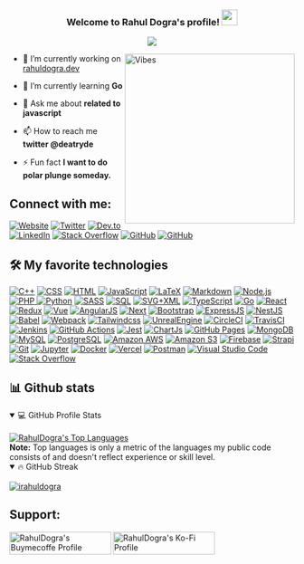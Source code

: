 <h3 align="center">
  Welcome to Rahul Dogra's profile!
  <img src="https://media.giphy.com/media/hvRJCLFzcasrR4ia7z/giphy.gif" width="28">
</h3>

<!-- Typing SVG by DenverCoder1 - https://github.com/DenverCoder1/readme-typing-svg -->
<p align="center">
  <a href="#"><img src="https://readme-typing-svg.herokuapp.com/?lines=Front-end+developer;Multi-language+programmer;Full-stack+developer;Game+developer;Always+learning+new+things&font=Frijole&center=true&width=580&height=45&color=7FFE00&vCenter=true&size=26"></a>
</p>

<img align="right" alt="Vibes" width="300" src="https://media3.giphy.com/media/HwBlFQZFcAoUcPHZdX/giphy.gif?cid=ecf05e47x59s9ai3rqixdnmihiwm8jjad3soik9yk6o9jcbu&rid=giphy.gif&ct=s">

- 🔭 I’m currently working on [rahuldogra.dev](https://www.rahuldogra.dev/)

- 🌱 I’m currently learning **Go**

- 💬 Ask me about **related to javascript**

- 📫 How to reach me **twitter @deatryde**

- ⚡ Fun fact **I want to do polar plunge someday.**


## Connect with me:

[![Website](https://img.shields.io/badge/website-CCCCCC?style=for-the-badge&logo=About.me&logoColor=black)](https://www.rahuldogra.dev/)
[![Twitter](https://img.shields.io/badge/Twitter-1DA1F2?style=for-the-badge&logo=twitter&logoColor=white)](https://twitter.com/deatryde)
[![Dev.to](https://img.shields.io/badge/dev.to-0A0A0A?style=for-the-badge&logo=devdotto&logoColor=white)](https://dev.to/irahuldogra)
[![LinkedIn](https://img.shields.io/badge/LinkedIn-0077B5?style=for-the-badge&logo=linkedin&logoColor=white)](https://www.linkedin.com/in/irahuldogra/)
[![Stack Overflow](https://img.shields.io/badge/Stack_Overflow-FE7A16?style=for-the-badge&logo=stack-overflow&logoColor=white)](https://stackoverflow.com/users/14004156/rahul-dogra)
[![GitHub](https://img.shields.io/badge/GitHub-100000?style=for-the-badge&logo=github&logoColor=white)](https://github.com/irahuldogra)
[![GitHub](https://img.shields.io/badge/LeetCode-FFA116?style=for-the-badge&logo=leetcode&logoColor=white)](https://leetcode.com/deatryde/)

## 🛠️ My favorite technologies

<p>
    <a href="#"><img alt="C++" src="https://custom-icon-badges.herokuapp.com/badge/C++-9C033A.svg?logo=cpp2&logoColor=white"></a>
    <a href="#"><img alt="CSS" src="https://img.shields.io/badge/CSS-1572B6.svg?logo=css3&logoColor=white"></a>
    <a href="#"><img alt="HTML" src="https://img.shields.io/badge/HTML-E34F26.svg?logo=html5&logoColor=white"></a>
    <a href="#"><img alt="JavaScript" src="https://img.shields.io/badge/JavaScript-F7DF1E.svg?logo=javascript&logoColor=black"></a>
    <a href="#"><img alt="LaTeX" src="https://img.shields.io/badge/LaTeX-008080.svg?logo=LaTeX&logoColor=white"></a>
    <a href="#"><img alt="Markdown" src="https://img.shields.io/badge/Markdown-000000.svg?logo=markdown&logoColor=white"></a>
    <a href="#"><img alt="Node.js" src="https://img.shields.io/badge/Node.js-43853D.svg?logo=node.js&logoColor=white"></a>
    <a href="#"><img alt="PHP" src="https://img.shields.io/badge/PHP-777BB4.svg?logo=php&logoColor=white">     </a>
    <a href="#"><img alt="Python" src="https://img.shields.io/badge/Python-14354C.svg?logo=python&logoColor=white"></a>
    <a href="#"><img alt="SASS" src="https://img.shields.io/badge/Sass-hotpink.svg?logo=SASS&logoColor=white"></a>
    <a href="#"><img alt="SQL" src="https://custom-icon-badges.herokuapp.com/badge/SQL-025E8C.svg?logo=database&logoColor=white"></a>
    <a href="#"><img alt="SVG+XML" src="https://img.shields.io/badge/SVG%2BXML-e0982c.svg?logo=svg&logoColor=white"></a>
    <a href="#"><img alt="TypeScript" src="https://img.shields.io/badge/TypeScript-007ACC.svg?logo=typescript&logoColor=white"></a>
    <a href="#"><img alt="Go" src="https://img.shields.io/badge/Go-00ADD8.svg?logo=go&logoColor=white"></a>
    <a href="#"><img alt="React" src="https://img.shields.io/badge/React-20232a.svg?logo=react&logoColor=%2361DAFB"></a>
    <a href="#"><img alt="Redux" src="https://img.shields.io/badge/Redux-764ABC.svg?logo=redux&logoColor=white"></a>
    <a href="#"><img alt="Vue" src="https://img.shields.io/badge/Vue-4FC08D.svg?logo=vuedotjs&logoColor=white"></a>
    <a href="#"><img alt="AngularJS" src="https://img.shields.io/badge/AngularJS-E23237.svg?logo=angularjs&logoColor=white"></a>
    <a href="#"><img alt="Next" src="https://img.shields.io/badge/Next-000000.svg?logo=nextdotjs&logoColor=white"></a>
    <a href="#"><img alt="Bootstrap" src="https://img.shields.io/badge/Bootstrap-7952B3.svg?logo=bootstrap&logoColor=white"></a>
    <a href="#"><img alt="ExpressJS" src="https://img.shields.io/badge/Express.js-404d59.svg?logo=express&logoColor=white"></a>
    <a href="#"><img alt="NestJS" src="https://img.shields.io/badge/Nest-E0234E.svg?logo=nestjs&logoColor=white"></a>
    <a href="#"><img alt="Babel" src="https://img.shields.io/badge/Babel-F9DC3E.svg?logo=babel&logoColor=white"></a>
    <a href="#"><img alt="Webpack" src="https://img.shields.io/badge/Webpack-8DD6F9.svg?logo=webpack&logoColor=white"></a>
    <a href="#"><img alt="Tailwindcss" src="https://img.shields.io/badge/Tailwindcss-06B6D4.svg?logo=tailwindcss&logoColor=white"></a>
    <a href="#"><img alt="UnrealEngine" src="https://img.shields.io/badge/Unreal%20Engine-0E1128.svg?logo=unrealengine&logoColor=white"></a>
    <a href="#"><img alt="CircleCI" src="https://img.shields.io/badge/Circle%20CI-343434.svg?logo=circleci&logoColor=white"></a>
    <a href="#"><img alt="TravisCI" src="https://img.shields.io/badge/Travis%20CI-3EAAAF.svg?logo=travisci&logoColor=white"></a>
    <a href="#"><img alt="Jenkins" src="https://img.shields.io/badge/Jenkins-D24939.svg?logo=jenkins&logoColor=white"></a>
    <a href="#"><img alt="GitHub Actions" src="https://img.shields.io/badge/GitHub%20Actions-2671E5.svg?logo=github%20actions&logoColor=white"></a>
    <a href="#"><img alt="Jest" src="https://img.shields.io/badge/Jest-C21325.svg?logo=jest&logoColor=white"></a>
    <a href="#"><img alt="ChartJs" src="https://img.shields.io/badge/Chart.js-FF6384.svg?logo=chartdotjs&logoColor=white"></a>
    <a href="#"><img alt="GitHub Pages" src="https://img.shields.io/badge/GitHub%20Pages-327FC7.svg?logo=github&logoColor=white"></a>
    <a href="#"><img alt="MongoDB" src ="https://img.shields.io/badge/MongoDB-4ea94b.svg?logo=mongodb&logoColor=white"></a>
    <a href="#"><img alt="MySQL" src="https://img.shields.io/badge/MySQL-00f.svg?logo=mysql&logoColor=white"></a>
    <a href="#"><img alt="PostgreSQL" src ="https://img.shields.io/badge/PostgreSQL-316192.svg?logo=postgresql&logoColor=white"></a>
    <a href="#"><img alt="Amazon AWS" src="https://img.shields.io/badge/Amazon%20AWS-232F3E.svg?logo=amazonaws&logoColor=white"></a>
    <a href="#"><img alt="Amazon S3" src="https://img.shields.io/badge/Amazon%20S3-569A31.svg?logo=amazons3&logoColor=white"></a>
    <a href="#"><img alt="Firebase" src="https://img.shields.io/badge/Firebase-FFCA28.svg?logo=firebase&logoColor=white"></a>
    <a href="#"><img alt="Strapi" src="https://img.shields.io/badge/-Strapi-2F2E8B?logo=strapi&logoColor=white"></a>
    <a href="#"><img alt="Git" src="https://img.shields.io/badge/Git-F05033.svg?logo=git&logoColor=white"></a>
    <a href="#"><img alt="Jupyter" src="https://img.shields.io/badge/Jupyter-F37626.svg?logo=Jupyter&logoColor=white"></a>
    <a href="#"><img alt="Docker" src="https://img.shields.io/badge/Docker-2496ED.svg?logo=docker&logoColor=white"></a>
    <a href="#"><img alt="Vercel" src="https://img.shields.io/badge/Vercel-000000.svg?logo=vercel&logoColor=white"></a>
    <a href="#"><img alt="Postman" src="https://img.shields.io/badge/Postman-FF6C37?logo=postman&logoColor=white"></a>
    <a href="#"><img alt="Visual Studio Code" src="https://img.shields.io/badge/Visual%20Studio%20Code-0078d7.svg?logo=visual-studio-code&logoColor=white"></a>
    <a href="#"><img alt="Stack Overflow" src="https://img.shields.io/badge/-Stack%20Overflow-FE7A16?logo=stack-overflow&logoColor=white"></a>
</p>

## 📊 Github stats

<!-- https://github.com/anuraghazra/github-readme-stats -->
<details open> 
  <summary>💻 GitHub Profile Stats</summary>
  <br/>
  <a href="#"> <img alt="RahulDogra's Top Languages" src="https://github-readme-stats.vercel.app/api/top-langs/?username=irahuldogra&layout=compact&theme=chartreuse-dark"></a>
  <br/>
  <b>Note:</b> Top languages is only a metric of the languages my public code consists of and doesn't reflect experience or skill level.
</details>

<!-- GitHub Readme Streak Stats - https://github.com/DenverCoder1/github-readme-streak-stats -->
<details open> 
  <summary> 🔥 GitHub Streak</summary>
  <br/>
  <a href="#"> <img align="center" src="https://github-readme-streak-stats.herokuapp.com/?user=irahuldogra&theme=chartreuse-dark" alt="irahuldogra" /></a>
  <br/>
</details>


## Support: 
<p>
  <a href="https://www.buymeacoffee.com/irahuldogra"> <img align="left" src="https://cdn.buymeacoffee.com/buttons/v2/default-yellow.png" height="40" width="180" alt="RahulDogra's Buymecoffe Profile" />
  </a>
  <a href="https://ko-fi.com/irahuldogra"> <img align="left" src="https://cdn.ko-fi.com/cdn/kofi3.png?v=3" height="40" width="180" alt="RahulDogra's Ko-Fi Profile" />   </a>
</p>
